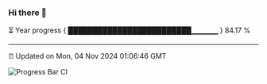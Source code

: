 ### Hi there 👋

⏳ Year progress { █████████████████████████▁▁▁▁▁ } 84.17 %

---

⏰ Updated on Mon, 04 Nov 2024 01:06:46 GMT

![Progress Bar CI](https://github.com/liununu/liununu/workflows/Progress%20Bar%20CI/badge.svg)
